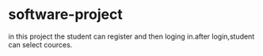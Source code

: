 # software-project
in this project the student can register and then loging in.after login,student can select cources.
